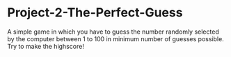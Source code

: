 # Project-2-The-Perfect-Guess
A simple game in which you have to guess the number randomly selected by the computer between 1 to 100 in minimum number of guesses possible.
Try to make the highscore!
